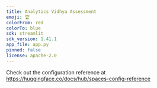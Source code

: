 ```yaml
---
title: Analytics Vidhya Assessment
emoji: 🏆
colorFrom: red
colorTo: blue
sdk: streamlit
sdk_version: 1.41.1
app_file: app.py
pinned: false
license: apache-2.0
---
```


Check out the configuration reference at https://huggingface.co/docs/hub/spaces-config-reference
